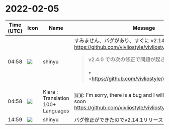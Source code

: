 # 2022-02-05

|Time (UTC)|Icon|Name|Message|
|---|---|---|---|
|04:58|![](https://avatars.slack-edge.com/2018-04-27/354445776386_e258f5ed5ba887b08668_72.jpg)|shinyu|すみません、バグがあり、すぐに  v2.14.1 を出します<br><https://github.com/vivliostyle/vivliostyle.js/issues/858><br><blockquote>v2.4.0 での次の修正で問題が起きています<br><br>• <https://github.com/vivliostyle/vivliostyle.js/pull/855|#855><br><br>処理速度を上げるために、約物が全角幅かどうかのチェックを簡易的なものに直したのですが、フォントによって問題が起きてしまいました。</blockquote>|
|04:58|![](https://avatars.slack-edge.com/2021-08-02/2324149410423_2aa7423c4133ecb9f168_72.png)|Kiara : Translation 100+ Languages|🇬🇧: I'm sorry, there is a bug and I will release v2.14.1 soon<br><https://github.com/vivliostyle/vivliostyle.js/issues/858>|
|14:59|![](https://avatars.slack-edge.com/2018-04-27/354445776386_e258f5ed5ba887b08668_72.jpg)|shinyu|バグ修正ができたのでv2.14.1リリースします。|

